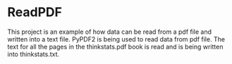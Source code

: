 # ReadPDF
This project is an example of how data can be read from a pdf file and written into a text file. 
PyPDF2 is being used to read data from pdf file. The text for all the pages in the thinkstats.pdf book is read and is being written into thinkstats.txt. 

